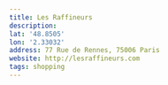 ```yaml
---
title: Les Raffineurs
description: 
lat: '48.8505'
lon: '2.33032'
address: 77 Rue de Rennes, 75006 Paris
website: http://lesraffineurs.com
tags: shopping
---
```

